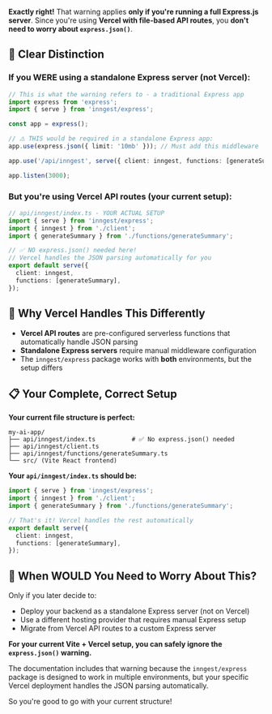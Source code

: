 **Exactly right!** That warning applies **only if you're running a full Express.js server**. Since you're using **Vercel with file-based API routes**, you **don't need to worry about `express.json()`**.

## 🎯 Clear Distinction

### If you WERE using a standalone Express server (not Vercel):

```typescript
// This is what the warning refers to - a traditional Express app
import express from 'express';
import { serve } from 'inngest/express';

const app = express();

// ⚠️ THIS would be required in a standalone Express app:
app.use(express.json({ limit: '10mb' })); // Must add this middleware

app.use('/api/inngest', serve({ client: inngest, functions: [generateSummary] }));

app.listen(3000);
```

### But you're using Vercel API routes (your current setup):

```typescript
// api/inngest/index.ts - YOUR ACTUAL SETUP
import { serve } from 'inngest/express';
import { inngest } from './client';
import { generateSummary } from './functions/generateSummary';

// ✅ NO express.json() needed here!
// Vercel handles the JSON parsing automatically for you
export default serve({
  client: inngest,
  functions: [generateSummary],
});
```

## 🔧 Why Vercel Handles This Differently

- **Vercel API routes** are pre-configured serverless functions that automatically handle JSON parsing
- **Standalone Express servers** require manual middleware configuration
- The `inngest/express` package works with **both** environments, but the setup differs

## 📋 Your Complete, Correct Setup

**Your current file structure is perfect:**

```
my-ai-app/
├── api/inngest/index.ts          # ✅ No express.json() needed
├── api/inngest/client.ts
├── api/inngest/functions/generateSummary.ts
└── src/ (Vite React frontend)
```

**Your `api/inngest/index.ts` should be:**

```typescript
import { serve } from 'inngest/express';
import { inngest } from './client';
import { generateSummary } from './functions/generateSummary';

// That's it! Vercel handles the rest automatically
export default serve({
  client: inngest,
  functions: [generateSummary],
});
```

## 🚨 When WOULD You Need to Worry About This?

Only if you later decide to:

- Deploy your backend as a standalone Express server (not on Vercel)
- Use a different hosting provider that requires manual Express setup
- Migrate from Vercel API routes to a custom Express server

**For your current Vite + Vercel setup, you can safely ignore the `express.json()` warning.**

The documentation includes that warning because the `inngest/express` package is designed to work in multiple environments, but your specific Vercel deployment handles the JSON parsing automatically.

So you're good to go with your current structure!
